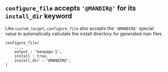 ## `configure_file` accepts `'@MANDIR@'` for its `install_dir` keyword

Like `custom_target`, `configure_file` also accepts the `'@MANDIR@'` special
value to automatically calculate the install directory for generated man files.

```meson
configure_file(
    ...,
    output : 'manpage.1',
    install : true,
    install_dir : '@MANDIR@',
)
```
